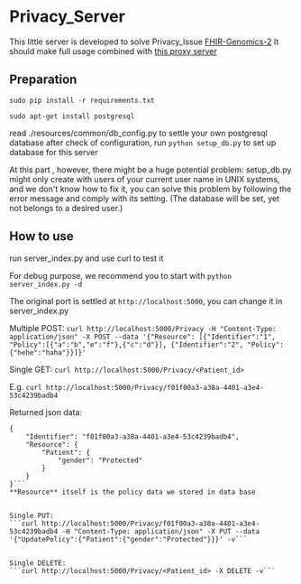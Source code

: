 # Privacy_Server

This little server is developed to solve Privacy_Issue [FHIR-Genomics-2](https://github.com/chaiery/FHIR-Genomics-2)
It should make full usage combined with [this proxy server](https://github.com/Reimilia/Proxy_Server)


## Preparation

```sudo pip install -r requirements.txt```

```sudo apt-get install postgresql```

read ./resources/common/db_config.py to settle your own postgresql database
after check of configuration, run ```python setup_db.py``` to set up database for this server

At this part , however, there might be a huge potential problem: setup_db.py might only create
with users of your current user name in UNIX systems, and we don't know how to fix it, you can solve this problem by
following the error message and comply with its setting. (The database will be set, yet not belongs to a desired user.)


## How to use

run server_index.py and use curl to test it

For debug purpose, we recommend you to start with
```python server_index.py -d```

The original port is settled at ```http://localhost:5000```, you can change it in server_index.py

Multiple POST:
```curl http://localhost:5000/Privacy -H "Content-Type: application/json" -X POST --data '{"Resource": [{"Identifier":"1", "Policy":[{"a":"b","e":"f"},{"c":"d"}], {"Identifier":"2", "Policy":{"hehe":"haha"}}]}'```

Single GET:
```curl http://localhost:5000/Privacy/<Patient_id>```

E.g.
```curl http://localhost:5000/Privacy/f01f00a3-a38a-4401-a3e4-53c4239badb4```

Returned json data:
```
{
    "Identifier": "f01f00a3-a38a-4401-a3e4-53c4239badb4", 
    "Resource": {
        "Patient": {
            "gender": "Protected"
        }
    }
}```
**Resource** itself is the policy data we stored in data base


Single PUT:
```curl http://localhost:5000/Privacy/f01f00a3-a38a-4401-a3e4-53c4239badb4 -H "Content-Type: application/json" -X PUT --data '{"UpdatePolicy":{"Patient":{"gender":"Protected"}}}' -v```


Single DELETE:
```curl http://localhost:5000/Privacy/<Patient_id> -X DELETE -v```

